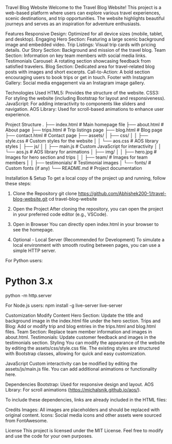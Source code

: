 Travel Blog Website
Welcome to the Travel Blog Website! This project is a web-based platform where users can explore various travel experiences, scenic destinations, and trip opportunities. The website highlights beautiful journeys and serves as an inspiration for adventure enthusiasts.

Features
Responsive Design: Optimized for all device sizes (mobile, tablet, and desktop).
Engaging Hero Section: Featuring a large scenic background image and embedded video.
Trip Listings: Visual trip cards with pricing details.
Our Story Section: Background and mission of the travel blog.
Team Section: Information on key team members with social media links.
Testimonials Carousel: A rotating section showcasing feedback from satisfied travelers.
Blog Section: Dedicated area for travel-related blog posts with images and short excerpts.
Call-to-Action: A bold section encouraging users to book trips or get in touch.
Footer with Instagram Gallery: Social media engagement via an Instagram image gallery.

Technologies Used
HTML5: Provides the structure of the website.
CSS3: For styling the website (including Bootstrap for layout and responsiveness).
JavaScript: For adding interactivity to components like sliders and navigation.
AOS Library: Used for scroll-based animations to enhance user experience.

Project Structure
.
├── index.html          # Main homepage file
├── about.html          # About page
├── trips.html          # Trip listings page
├── blog.html           # Blog page
├── contact.html        # Contact page
├── assets/
│   ├── css/
│   │   ├── style.css   # Custom styles for the website
│   │   └── aos.css     # AOS library styles
│   ├── js/
│   │   ├── main.js     # Custom JavaScript for interactivity
│   │   └── aos.js      # AOS library for animations
│   ├── img/
│   │   ├── hero.jpg    # Images for hero section and trips
│   │   ├── team/       # Images for team members
│   │   ├── testimonials/ # Testimonial images
│   └── fonts/          # Custom fonts (if any)
└── README.md           # Project documentation

Installation & Setup
To get a local copy of the project up and running, follow these steps:

1. Clone the Repository
   git clone https://github.com/Abhishek200-1/travel-blog-website.git cd travel-blog-website

2. Open the Project
After cloning the repository, you can open the project in your preferred code editor (e.g., VSCode).

3. Open in Browser
You can directly open index.html in your browser to see the homepage.

4. Optional - Local Server (Recommended for Development)
To simulate a local environment with smooth routing between pages, you can use a simple HTTP server.

For Python users:
# Python 3.x
python -m http.server

For Node.js users:
npm install -g live-server
live-server

Customization
Modify Content
Hero Section: Update the title and background image in the index.html file under the hero section.
Trips and Blog: Add or modify trip and blog entries in the trips.html and blog.html files.
Team Section: Replace team member information and images in about.html.
Testimonials: Update customer feedback and images in the testimonials section.
Styling
You can modify the appearance of the website by editing the assets/css/style.css file. The existing styles are structured with Bootstrap classes, allowing for quick and easy customization.

JavaScript
Custom interactivity can be modified by editing the assets/js/main.js file. You can add additional animations or functionality here.

Dependencies
Bootstrap: Used for responsive design and layout.
AOS Library: For scroll animations (https://michalsnik.github.io/aos/).

To include these dependencies, links are already included in the HTML files:
<!-- Bootstrap CSS -->
<link href="https://stackpath.bootstrapcdn.com/bootstrap/4.5.2/css/bootstrap.min.css" rel="stylesheet">
<!-- AOS CSS -->
<link href="https://cdn.rawgit.com/michalsnik/aos/2.1.1/dist/aos.css" rel="stylesheet">

Credits
Images: All images are placeholders and should be replaced with original content.
Icons: Social media icons and other assets were sourced from FontAwesome.

License
This project is licensed under the MIT License. Feel free to modify and use the code for your own purposes.

